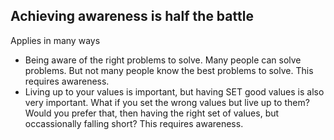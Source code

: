 ## Achieving awareness is half the battle


Applies in many ways

- Being aware of the right problems to solve. Many people can solve problems. But not many people know the best problems to solve. This requires awareness.
- Living up to your values is important, but having SET good values is also very important. What if you set the wrong values but live up to them? Would you prefer that, then having the right set of values, but occassionally falling short? This requires awareness.


